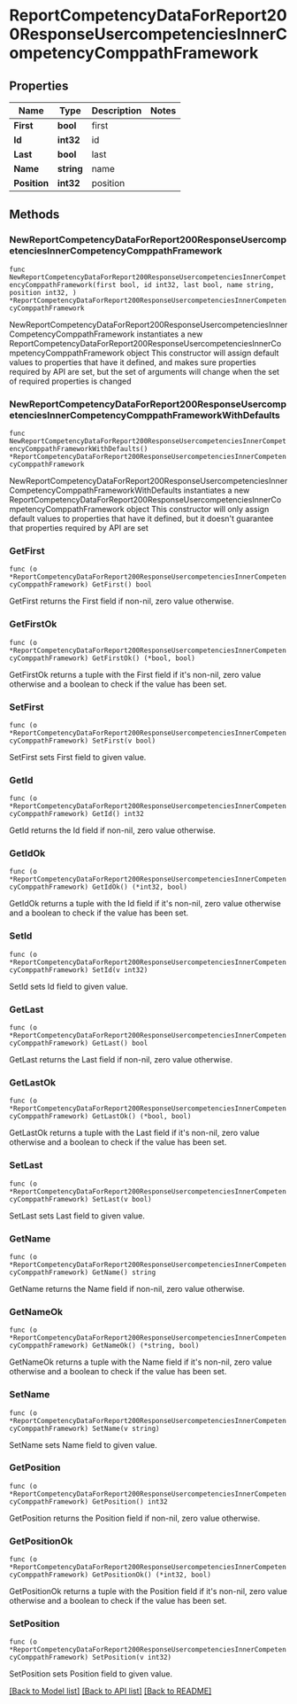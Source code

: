 # ReportCompetencyDataForReport200ResponseUsercompetenciesInnerCompetencyComppathFramework

## Properties

Name | Type | Description | Notes
------------ | ------------- | ------------- | -------------
**First** | **bool** | first | 
**Id** | **int32** | id | 
**Last** | **bool** | last | 
**Name** | **string** | name | 
**Position** | **int32** | position | 

## Methods

### NewReportCompetencyDataForReport200ResponseUsercompetenciesInnerCompetencyComppathFramework

`func NewReportCompetencyDataForReport200ResponseUsercompetenciesInnerCompetencyComppathFramework(first bool, id int32, last bool, name string, position int32, ) *ReportCompetencyDataForReport200ResponseUsercompetenciesInnerCompetencyComppathFramework`

NewReportCompetencyDataForReport200ResponseUsercompetenciesInnerCompetencyComppathFramework instantiates a new ReportCompetencyDataForReport200ResponseUsercompetenciesInnerCompetencyComppathFramework object
This constructor will assign default values to properties that have it defined,
and makes sure properties required by API are set, but the set of arguments
will change when the set of required properties is changed

### NewReportCompetencyDataForReport200ResponseUsercompetenciesInnerCompetencyComppathFrameworkWithDefaults

`func NewReportCompetencyDataForReport200ResponseUsercompetenciesInnerCompetencyComppathFrameworkWithDefaults() *ReportCompetencyDataForReport200ResponseUsercompetenciesInnerCompetencyComppathFramework`

NewReportCompetencyDataForReport200ResponseUsercompetenciesInnerCompetencyComppathFrameworkWithDefaults instantiates a new ReportCompetencyDataForReport200ResponseUsercompetenciesInnerCompetencyComppathFramework object
This constructor will only assign default values to properties that have it defined,
but it doesn't guarantee that properties required by API are set

### GetFirst

`func (o *ReportCompetencyDataForReport200ResponseUsercompetenciesInnerCompetencyComppathFramework) GetFirst() bool`

GetFirst returns the First field if non-nil, zero value otherwise.

### GetFirstOk

`func (o *ReportCompetencyDataForReport200ResponseUsercompetenciesInnerCompetencyComppathFramework) GetFirstOk() (*bool, bool)`

GetFirstOk returns a tuple with the First field if it's non-nil, zero value otherwise
and a boolean to check if the value has been set.

### SetFirst

`func (o *ReportCompetencyDataForReport200ResponseUsercompetenciesInnerCompetencyComppathFramework) SetFirst(v bool)`

SetFirst sets First field to given value.


### GetId

`func (o *ReportCompetencyDataForReport200ResponseUsercompetenciesInnerCompetencyComppathFramework) GetId() int32`

GetId returns the Id field if non-nil, zero value otherwise.

### GetIdOk

`func (o *ReportCompetencyDataForReport200ResponseUsercompetenciesInnerCompetencyComppathFramework) GetIdOk() (*int32, bool)`

GetIdOk returns a tuple with the Id field if it's non-nil, zero value otherwise
and a boolean to check if the value has been set.

### SetId

`func (o *ReportCompetencyDataForReport200ResponseUsercompetenciesInnerCompetencyComppathFramework) SetId(v int32)`

SetId sets Id field to given value.


### GetLast

`func (o *ReportCompetencyDataForReport200ResponseUsercompetenciesInnerCompetencyComppathFramework) GetLast() bool`

GetLast returns the Last field if non-nil, zero value otherwise.

### GetLastOk

`func (o *ReportCompetencyDataForReport200ResponseUsercompetenciesInnerCompetencyComppathFramework) GetLastOk() (*bool, bool)`

GetLastOk returns a tuple with the Last field if it's non-nil, zero value otherwise
and a boolean to check if the value has been set.

### SetLast

`func (o *ReportCompetencyDataForReport200ResponseUsercompetenciesInnerCompetencyComppathFramework) SetLast(v bool)`

SetLast sets Last field to given value.


### GetName

`func (o *ReportCompetencyDataForReport200ResponseUsercompetenciesInnerCompetencyComppathFramework) GetName() string`

GetName returns the Name field if non-nil, zero value otherwise.

### GetNameOk

`func (o *ReportCompetencyDataForReport200ResponseUsercompetenciesInnerCompetencyComppathFramework) GetNameOk() (*string, bool)`

GetNameOk returns a tuple with the Name field if it's non-nil, zero value otherwise
and a boolean to check if the value has been set.

### SetName

`func (o *ReportCompetencyDataForReport200ResponseUsercompetenciesInnerCompetencyComppathFramework) SetName(v string)`

SetName sets Name field to given value.


### GetPosition

`func (o *ReportCompetencyDataForReport200ResponseUsercompetenciesInnerCompetencyComppathFramework) GetPosition() int32`

GetPosition returns the Position field if non-nil, zero value otherwise.

### GetPositionOk

`func (o *ReportCompetencyDataForReport200ResponseUsercompetenciesInnerCompetencyComppathFramework) GetPositionOk() (*int32, bool)`

GetPositionOk returns a tuple with the Position field if it's non-nil, zero value otherwise
and a boolean to check if the value has been set.

### SetPosition

`func (o *ReportCompetencyDataForReport200ResponseUsercompetenciesInnerCompetencyComppathFramework) SetPosition(v int32)`

SetPosition sets Position field to given value.



[[Back to Model list]](../README.md#documentation-for-models) [[Back to API list]](../README.md#documentation-for-api-endpoints) [[Back to README]](../README.md)


